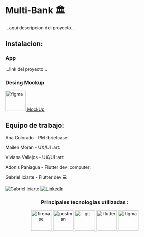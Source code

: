 # Multi-Bank :classical_building:


...aqui descripcion del proyecto...

## Instalacion:
### App

...link del proyecto...

### Desing Mockup
 <a href="https://www.figma.com/file/oB7ngcThS1mvfNxasSbVeL/Dise%C3%B1o-UI?node-id=35%3A258&mode=dev" target="_blank"> <img src="https://www.vectorlogo.zone/logos/figma/figma-icon.svg" alt="figma" width="65" height="65"/> 
 MockUp
 </a>
## Equipo de trabajo:


<p>
 Ana Colorado - PM :briefcase:
 
<!--  ![Nombre](ruta de tu foto de perfil) -->
<!-- [![LinkedIn](https://img.shields.io/badge/-LinkedIn-blue?style=flat-square&logo=Linkedin&logoColor=white)](https://www.linkedin.com/in/TU LINKEDIN AQUI/) -->
</p>
<p>
 Mailen Moran - UX/UI 	:art:
 
<!--  ![Nombre](ruta de tu foto de perfil) -->
<!-- [![LinkedIn](https://img.shields.io/badge/-LinkedIn-blue?style=flat-square&logo=Linkedin&logoColor=white)](https://www.linkedin.com/in/TU LINKEDIN AQUI/) -->
</p>
<p>
 Viviana Vallejos - UX/UI 	:art:
 
<!--  ![Nombre](ruta de tu foto de perfil) -->
<!-- [![LinkedIn](https://img.shields.io/badge/-LinkedIn-blue?style=flat-square&logo=Linkedin&logoColor=white)](https://www.linkedin.com/in/TU LINKEDIN AQUI/) -->
 </p>
 <p>
 Adonis Paniagua - Flutter dev :computer:
  
<!--  ![Nombre](ruta de tu foto de perfil) -->
<!-- [![LinkedIn](https://img.shields.io/badge/-LinkedIn-blue?style=flat-square&logo=Linkedin&logoColor=white)](https://www.linkedin.com/in/TU LINKEDIN AQUI/) -->
</p>
<p>
 
 
 Gabriel Iciarte - Flutter dev :computer:
 
 ![Gabriel Iciarte](https://avatars.githubusercontent.com/u/89669517?s=96&v=4)
[![LinkedIn](https://img.shields.io/badge/-LinkedIn-blue?style=flat-square&logo=Linkedin&logoColor=white)](https://www.linkedin.com/in/gabriel-iciarte/)
</p>




<p align="center"> 
 
<div align="center">
  <h3 style="font-weight: bold;">Principales tecnologias utilizadas :</h3>
</div>
 
</p>
 <p align="center"> 
 <a href="https://firebase.google.com/" target="_blank"> <img src="https://www.vectorlogo.zone/logos/firebase/firebase-icon.svg" alt="firebase" width="65" height="65"/>   </a>
 <a href="https://postman.com" target="_blank"> <img src="https://www.vectorlogo.zone/logos/getpostman/getpostman-icon.svg" alt="postman" width="65" height="65"/>   </a>
 <a href="https://git-scm.com/" target="_blank"> <img src="https://www.vectorlogo.zone/logos/git-scm/git-scm-icon.svg" alt="git" width="65" height="65"/>   </a>
 <a href="https://https://flutter.dev/" target="_blank"> <img src="https://www.vectorlogo.zone/logos/flutterio/flutterio-icon.svg" alt="flutter" width="65" height="65"/>   </a>
 <a href="https://https://figma.com/" target="_blank"> <img src="https://www.vectorlogo.zone/logos/figma/figma-icon.svg" alt="figma" width="65" height="65"/>  </a>
</p>
